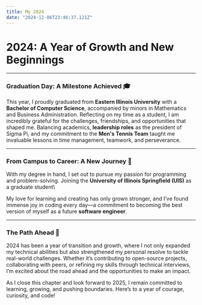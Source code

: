```yaml
---
title: My 2024
date: "2024-12-06T23:46:37.121Z"
---
```


# 2024: A Year of Growth and New Beginnings

---

### Graduation Day: A Milestone Achieved 🎓

This year, I proudly graduated from **Eastern Illinois University** with a **Bachelor of Computer Science**, accompanied by minors in Mathematics and Business Administration. Reflecting on my time as a student, I am incredibly grateful for the challenges, friendships, and opportunities that shaped me. Balancing academics, **leadership roles** as the president of Sigma Pi, and my commitment to the **Men's Tennis Team** taught me invaluable lessons in time management, teamwork, and perseverance.

---

### From Campus to Career: A New Journey 🌟

With my degree in hand, I set out to pursue my passion for programming and problem-solving. Joining the **University of Illinois Springfield (UIS)** as a graduate student\ 

My love for learning and creating has only grown stronger, and I’ve found immense joy in coding every day—a commitment to becoming the best version of myself as a future **software engineer**.

---

### The Path Ahead 🚀

2024 has been a year of transition and growth, where I not only expanded my technical abilities but also strengthened my personal resolve to tackle real-world challenges. Whether it’s contributing to open-source projects, collaborating with peers, or refining my skills through technical interviews, I’m excited about the road ahead and the opportunities to make an impact.

As I close this chapter and look forward to 2025, I remain committed to learning, growing, and pushing boundaries. Here’s to a year of courage, curiosity, and code!